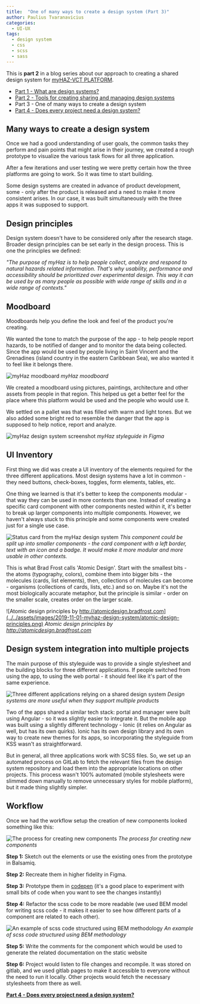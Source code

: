 ```yaml
---
title:  "One of many ways to create a design system (Part 3)"
author: Paulius Tvaranavicius
categories:
  - UI-UX
tags:
  - design system
  - css
  - scss
  - sass
---
```


This is **part 2** in a blog series about our approach to creating a shared design system for [myHAZ-VCT PLATFORM](https://oda.bgs.ac.uk/).

- [Part 1 - What are design systems?](../myhaz-design-system-1)
- [Part 2 - Tools for creating sharing and managing design systems](../myhaz-design-system-2)
- Part 3 - One of many ways to create a design system
- [Part 4 - Does every project need a design system?](../myhaz-design-system-4)

## Many ways to create a design system

Once we had a good understanding of user goals, the common tasks they perform and pain points that might arise in their journey, we created a rough prototype to visualize the various task flows for all three application. 

After a few iterations and user testing we were pretty certain how the three platforms are going to work. So it was time to start building. 

Some design systems are created in advance of product development, some - only after the product is released and a need to make it more consistent arises. In our case, it was built simultaneously with the three apps it was supposed to support.

## Design principles

Design system doesn't have to be considered only after the research stage. Broader design principles can be set early in the design process. This is one the principles we defined: 

*"The purpose of myHaz is to help people collect, analyze and respond to natural hazards related information. That's why usability, performance and accessibility should be prioritized over experimental design. This way it can be used by as many people as possible with wide range of skills and in a wide range of contexts."*

## Moodboard

Moodboards help you define the look and feel of the product you're creating. 

We wanted the tone to match the purpose of the app - to help people report hazards, to be notified of danger and to monitor the data being collected. Since the app would be used by people living in Saint Vincent and the Grenadines (island country in the eastern Caribbean Sea), we also wanted it to feel like it belongs there.

![myHaz moodboard](../../assets/images/2019-11-01-myhaz-design-system/moodboard.png)
 *myHaz moodboard*

We created a moodboard using pictures, paintings, architecture and other assets from people in that region. This helped us get a better feel for the place where this platform would be used and the people who would use it.

We settled on a pallet was that was filled with warm and light tones. But we also added some bright red to resemble the danger that the app is supposed to help notice, report and analyze.

![myHaz design system screenshot](../../assets/images/2019-11-01-myhaz-design-system/myhaz-styleguide.png)
*myHaz styleguide in Figma*

## UI Inventory

First thing we did was create a UI inventory of the elements required for the three different applications. Most design systems have a lot in common - they need buttons, check-boxes, toggles, form elements, tables, etc.

One thing we learned is that it's better to keep the components modular - that way they can be used in more contexts than one. Instead of creating a specific card component with other components nested within it, it's better to break up larger components into multiple components. However, we haven't always stuck to this principle and some components were created just for a single use case.

![Status card from the myHaz design system](../../assets/images/2019-11-01-myhaz-design-system/status-card-example.png)
*This component could be split up into smaller components - the card component with a left border, text with an icon and a badge. It would make it more modular and more usable in other contexts.*

This is what Brad Frost calls 'Atomic Design'. Start with the smallest bits - the atoms (typography, colors), combine them into bigger bits - the molecules (cards, list elements), then, collections of molecules can become -  organisms (collections of cards, lists, etc.) and so on. Maybe it's not the most biologically accurate metaphor, but the principle is similar - order on the smaller scale, creates order on the larger scale.

![Atomic design principles by http://atomicdesign.bradfrost.com](../../assets/images/2019-11-01-myhaz-design-system/atomic-design-principles.png)
*Atomic design principles by http://atomicdesign.bradfrost.com*

## Design system integration into multiple projects

The main purpose of this styleguide was to provide a single stylesheet and the building blocks for three different applications. If people switched from using the app, to using the web portal - it should feel like it's part of the same experience.

![Three different applications relying on a shared design system](../../assets/images/2019-11-01-myhaz-design-system/shared-design-system.png)
*Design systems are more useful when they support multiple products*

Two of the apps shared a similar tech stack: portal and manager were built using Angular - so it was slightly easier to integrate it. But the mobile app was built using a slightly different technology - Ionic (it relies on Angular as well, but has its own quirks). Ionic has its own design library and its own way to create new themes for its apps, so incorporating the styleguide from KSS wasn't as straightforward.

But in general, all three applications work with SCSS files. So, we set up an automated process on GitLab to fetch the relevant files from the design system repository and load them into the appropriate locations on other projects. This process wasn't 100% automated (mobile stylesheets were slimmed down manually to remove unnecessary styles for mobile platform), but it made thing slightly simpler.

## Workflow

Once we had the workflow setup the creation of new components looked something like this:

![The process for creating new components](../../assets/images/2019-11-01-myhaz-design-system/creating-new-components.png)
*The process for creating new components*

**Step 1:** Sketch out the elements or use the existing ones from the prototype in Balsamiq.

**Step 2:** Recreate them in higher fidelity in Figma.

**Step 3:** Prototype them in [codepen](https://codepen.io/) (it's a good place to experiment with small bits of code when you want to see the changes instantly)

**Step 4:** Refactor the scss code to be more readable (we used BEM model for writing scss code - it makes it easier to see how different parts of a component are related to each other). 

![An example of scss code structured using BEM methodology](../../assets/images/2019-11-01-myhaz-design-system/bem-example.png)
*An example of scss code structured using BEM methodology*

**Step 5:** Write the comments for the component which would be used to generate the related documentation on the static website

**Step 6:** Project would listen to file changes and recompile. It was stored on gitlab, and we used gitlab pages to make it accessible to everyone without the need to run it locally. Other projects would fetch the necessary stylesheets from there as well.

**[Part 4 - Does every project need a design system?](../myhaz-design-system-4)**

